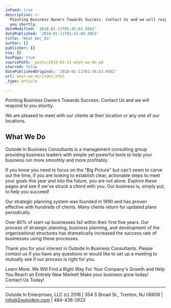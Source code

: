 ```yaml
---
inFeed: true
description: >-
  Pointing Business Owners Towards Success. Contact Us and we will respond to
  you shortly.
dateModified: '2018-01-11T01:41:03.586Z'
datePublished: '2018-01-11T01:41:04.305Z'
title: "What We\_Do"
author: []
publisher: {}
via: {}
hasPage: true
sourcePath: _posts/2018-01-11-what-we-do.md
starred: false
datePublishedOriginal: '2018-01-11T01:38:53.656Z'
url: what-we-do/index.html
_type: Article

---
```

Pointing Business Owners Towards Success. Contact Us and we will respond to you shortly.

We are pleased to meet with our clients at their location or any one of our locations.

## What We Do

Outside In Business Consultants is a management consulting group providing business leaders with simple yet powerful tools to help your business run more smoothly and more profitably.

If you know you need to focus on the "Big Picture" but can't seem to carve out the time, if you are looking to establish clear, actionable steps to meet your goals this year and into the future, you are not alone. Explore these pages and see if we've struck a chord with you. Our business is, simply put, to help you succeed!

Our strategic planning system was founded in 1990 and has proven effective with hundreds of clients. Many clients return for updated plans periodically.

Over 80% of start-up businesses fail within their first five years. Our process of strategic planning, business planning, and development of the organizational structures has dramatically increased the success rate of businesses using these processes.

Thank you for your interest in Outside In Business Consultants. Please contact us if you have any questions or would like to set up a meeting to mutually see if our process is right for you.

Learn More. We Will Find a Right Way For Your Company's Growth and Help You Reach an Entirely New Market! Make your business grow today! Contact Us Today!

---

Outside In Enterprises, LLC (c) 2018 | 354 S Broad St., Trenton, NJ 08608 | info@2outsidein.com | 484-436-2622